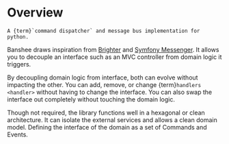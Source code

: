 # Overview

```{rst-class} lead
A {term}`command dispatcher` and message bus implementation for python.
```

Banshee draws inspiration from [Brighter](https://www.goparamore.io) and 
[Symfony Messenger](https://symfony.com/doc/current/components/messenger.html). It 
allows you to decouple an interface such as an MVC controller from domain logic it 
triggers.

By decoupling domain logic from interface, both can evolve without impacting the other. 
You can add, remove, or change {term}`handlers <handler>` without having to change the 
interface. You can also swap the interface out completely without touching the 
domain logic.

Though not required, the library functions well in a hexagonal or clean architecture. It
can isolate the external services and allows a clean domain model. Defining the 
interface of the domain as a set of Commands and Events.